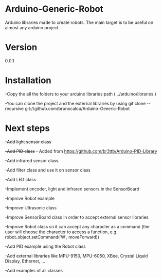 Arduino-Generic-Robot
=====================

Arduino libraries made to create robots. The main target is to be useful on almost any arduino project.

Version
=====================
0.0.1

Installation
=====================

-Copy the all the folders to your arduino libraries path ( ../arduino/libraries )

-You can clone the project and the external libraries by using 
git clone --recursive git://github.com/brunocalou/Arduino-Generic-Robot

Next steps
=====================

<s>-Add light sensor class</s>

<s>-Add PID class</s> - Added from https://github.com/br3ttb/Arduino-PID-Library

-Add infrared sensor class

-Add filter class and use it on sensor class

-Add LED class

-Implement encoder, light and infrared sensors in the SensorBoard

-Improve Robot example

-Improve Ultrasonic class

-Improve SensorBoard class in order to accept external sensor libraries

-Improve Robot class so it can accept any character as a command (the user will choose the character to access a function, e.g. robot_object.setCommand('W', moveForward))

-Add PID example using the Robot class

-Add external libraries like MPU-9150, MPU-6050, XBee, Crystal Liquid Display, Ethernet, ...

-Add examples of all classes
